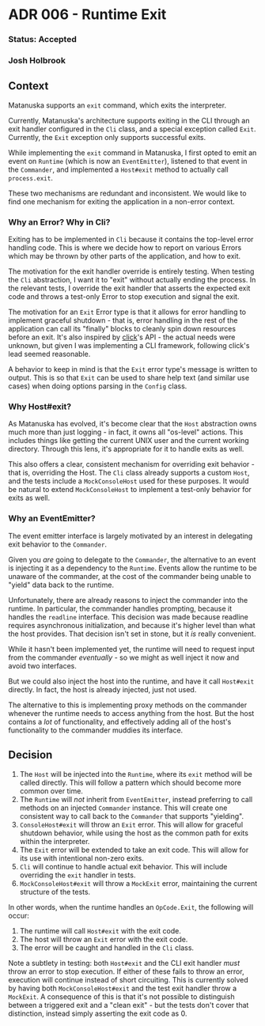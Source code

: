 # ADR 006 - Runtime Exit
### Status: Accepted
### Josh Holbrook

## Context

Matanuska supports an `exit` command, which exits the interpreter.

Currently, Matanuska's architecture supports exiting in the CLI through an
exit handler configured in the `Cli` class, and a special exception called
`Exit`. Currently, the `Exit` exception only supports successful exits.

While implementing the `exit` command in Matanuska, I first opted to emit an
event on `Runtime` (which is now an `EventEmitter`), listened to that event in
the `Commander`, and implemented a `Host#exit` method to actually call
`process.exit`.

These two mechanisms are redundant and inconsistent. We would like to find one
mechanism for exiting the application in a non-error context.

### Why an Error? Why in Cli?

Exiting has to be implemented in `Cli` because it contains the top-level error
handling code. This is where we decide how to report on various Errors which
may be thrown by other parts of the application, and how to exit.

The motivation for the exit handler override is entirely testing. When
testing the `Cli` abstraction, I want it to "exit" without actually ending the
process. In the relevant tests, I override the exit handler that asserts the
expected exit code and throws a test-only Error to stop execution and signal
the exit.

The motivation for an `Exit` Error type is that it allows for error handling
to implement graceful shutdown - that is, error handling in the rest of the
application can call its "finally" blocks to cleanly spin down resources before
an exit. It's also inspired by [click](https://click.palletsprojects.com/en/8.1.x/)'s
API - the actual needs were unknown, but given I was implementing a CLI
framework, following click's lead seemed reasonable.

A behavior to keep in mind is that the `Exit` error type's message is written
to output. This is so that `Exit` can be used to share help text (and similar
use cases) when doing options parsing in the `Config` class.

### Why Host#exit?

As Matanuska has evolved, it's become clear that the `Host` abstraction owns
much more than just logging - in fact, it owns all "os-level" actions. This
includes things like getting the current UNIX user and the current working
directory. Through this lens, it's appropriate for it to handle exits as well.

This also offers a clear, consistent mechanism for overriding exit behavior -
that is, overriding the Host. The `Cli` class already supports a custom
`Host`, and the tests include a `MockConsoleHost` used for these purposes.
It would be natural to extend `MockConsoleHost` to implement a test-only
behavior for exits as well.

### Why an EventEmitter?

The event emitter interface is largely motivated by an interest in delegating
exit behavior to the `Commander`.

Given you *are* going to delegate to the `Commander`, the alternative to
an event is injecting it as a dependency to the `Runtime`. Events allow
the runtime to be unaware of the commander, at the cost of the commander
being unable to "yield" data back to the runtime.

Unfortunately, there are already reasons to inject the commander into the
runtime. In particular, the commander handles prompting, because it handles
the `readline` interface. This decision was made because readline requires
asynchronous initialization, and because it's higher level than what the
host provides. That decision isn't set in stone, but it *is* really convenient.

While it hasn't been implemented yet, the runtime will need to request input
from the commander *eventually* - so we might as well inject it now and avoid
two interfaces.

But we could also inject the host into the runtime, and have it call `Host#exit`
directly. In fact, the host is already injected, just not used.

The alternative to this is implementing proxy methods on the
commander whenever the runtime needs to access anything from the host. But
the host contains a *lot* of functionality, and effectively adding all of the
host's functionality to the commander muddies its interface.

## Decision

1. The `Host` will be injected into the `Runtime`, where its `exit` method will
   be called directly. This will follow a pattern which should become more
   common over time.
2. The `Runtime` will *not* inherit from `EventEmitter`, instead preferring
   to call methods on an injected `Commander` instance. This will create one
   consistent way to call back to the `Commander` that supports "yielding".
3. `ConsoleHost#exit` will throw an `Exit` error. This will allow for graceful
   shutdown behavior, while using the host as the common path for exits within
   the interpreter.
4. The `Exit` error will be extended to take an exit code. This will allow for
   its use with intentional non-zero exits.
5. `Cli` will continue to handle actual exit behavior. This will include
   overriding the `exit` handler in tests.
5. `MockConsoleHost#exit` will throw a `MockExit` error, maintaining the
   current structure of the tests.

In other words, when the runtime handles an `OpCode.Exit`, the following will
occur:

1. The runtime will call `Host#exit` with the exit code.
2. The host will throw an `Exit` error with the exit code.
3. The error will be caught and handled in the `Cli` class.

Note a subtlety in testing: both `Host#exit` and the CLI exit handler *must*
throw an error to stop execution. If either of these fails to throw an error,
execution will continue instead of short circuiting. This is currently solved
by having both `MockConsoleHost#exit` and the test exit handler throw a
`MockExit`. A consequence of this is that it's not possible to distinguish
between a triggered exit and a "clean exit" - but the tests don't cover that
distinction, instead simply asserting the exit code as 0.
